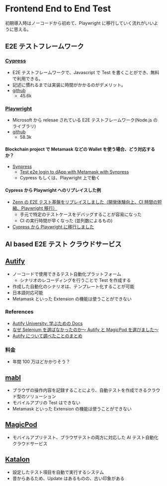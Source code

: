 # Frontend End to End Test

初期導入時はノーコードから初めて、Playwright に移行していく流れがいいように思える。

## E2E テストフレームワーク

### [Cypress](https://www.cypress.io/)

- E2E テストフレームワークで、Javascript で Test を書くことができ、無料で利用できる。
- 記述に慣れるまでは実装に時間がかかるのがデメリット。
- [github](https://github.com/cypress-io/cypress)
  - 45.6k

### [Playwright](https://playwright.dev/)

- Microsoft から relesae されている E2E テストフレームワーク(Node.js のライブラリ)
- [github](https://github.com/microsoft/playwright)
  - 58.3k

#### Blockchain project で Metamask などの Wallet を使う場合、どう対応するか？

- [Synpress](https://github.com/Synthetixio/synpress)
  - [Test e2e login to dApp with Metamask with Synpress](https://medium.com/coinmonks/test-e2e-login-to-dapp-with-metamask-with-synpress-5248dd1f17c1)
  - Cypress もしくは、Playwright 上で動く

#### Cypress から Playwright へのリプレイスした例

- [Zenn の E2E テスト基盤をリプレイスしました（開発体験向上、CI 時間の短縮、Playwright 移行）](https://zenn.dev/team_zenn/articles/zenn-e2e-replace-to-playwright)
  - 手元で特定のテストケースをデバッグすることが容易になった
  - CI の実行時間が早くなった (並列数によるもの)
- [Cypress から Playwright に移行しました](https://developers.prtimes.jp/2023/04/10/migrate-from-cypress-to-playwright/)

## AI based E2E テスト クラウドサービス

## [Autify](https://autify.com/)

- ノーコードで使用できるテスト自動化プラットフォーム
  - シナリオのレコーディングを行うことで Test を作成する
- 作成した自動化のシナリオは、テンプレート化することが可能
- 日本語対応可能
- Metamask といった Extension の機能は使うことができない

### References

- [Autify University: 学ぶための Docs](https://help.autify.com/docs/ja/autify-university)
- [なぜ Selenium を選ばなかったのか～ Autify と MagicPod を選びました～](https://blog.studysapuri.jp/entry/e2e-test-automation-adr)
- [Autify について調べたことのまとめ](https://zenn.dev/d0ne1s/articles/2637d20f5133e6)

### 料金

- 年間 100 万ほどかかりそう？

## [mabl](https://www.mabl.com/)

- ブラウザの操作内容を記録することにより、自動テストを作成できるクラウド型のソリューション
- モバイルアプリの Test はできない
- Metamask といった Extension の機能は使うことができない

## [MagicPod](https://magicpod.com/)

- モバイルアプリテスト、ブラウザテストの両方に対応した AI テスト自動化クラウドサービス

## [Katalon](https://katalon.com/)

- 設定したテスト項目を自動で実行するシステム
- 昔からあるため、Update はあるものの、古い印象がある
